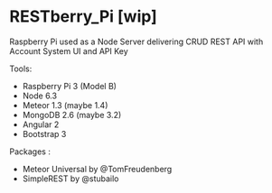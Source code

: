 # RESTberry_Pi [wip]

Raspberry Pi used as a Node Server delivering CRUD REST API with Account System UI and API Key 

Tools:
- Raspberry Pi 3 (Model B)
- Node 6.3
- Meteor 1.3  (maybe 1.4)
- MongoDB 2.6 (maybe 3.2)
- Angular 2
- Bootstrap 3

Packages : 
- Meteor Universal by @TomFreudenberg
- SimpleREST by @stubailo
